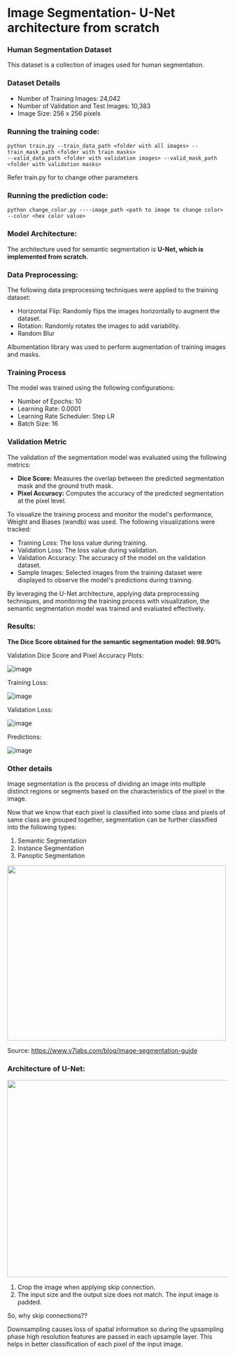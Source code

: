 # Image Segmentation- U-Net architecture from scratch

### Human Segmentation Dataset

This dataset is a collection of images used for human segmentation.

### Dataset Details

* Number of Training Images: 24,042
* Number of Validation and Test Images: 10,383
* Image Size: 256 x 256 pixels

### Running the training code:

```
python train.py --train_data_path <folder with all images> --train_mask_path <folder with train masks>
--valid_data_path <folder with validation images> --valid_mask_path <folder with validation masks>
```

Refer train.py for to change other parameters

### Running the prediction code:

```
python change_color.py ----image_path <path to image to change color> --color <hex color value>
```


### Model Architecture:

The architecture used for semantic segmentation is __U-Net, which is implemented from scratch.__

### Data Preprocessing:

The following data preprocessing techniques were applied to the training dataset:

* Horizontal Flip: Randomly flips the images horizontally to augment the dataset.
* Rotation: Randomly rotates the images to add variability.
* Random Blur

Albumentation library was used to perform augmentation of training images and masks.

### Training Process

The model was trained using the following configurations:

* Number of Epochs: 10
* Learning Rate: 0.0001
* Learning Rate Scheduler: Step LR
* Batch Size: 16

### Validation Metric
The validation of the segmentation model was evaluated using the following metrics:

* __Dice Score:__ Measures the overlap between the predicted segmentation mask and the ground truth mask.
* __Pixel Accuracy:__ Computes the accuracy of the predicted segmentation at the pixel level.

To visualize the training process and monitor the model's performance, Weight and Biases (wandb) was used. The following visualizations were tracked:

* Training Loss: The loss value during training.
* Validation Loss: The loss value during validation.
* Validation Accuracy: The accuracy of the model on the validation dataset.
* Sample Images: Selected images from the training dataset were displayed to observe the model's predictions during training.
  
By leveraging the U-Net architecture, applying data preprocessing techniques, and monitoring the training process with visualization, the semantic segmentation model was trained and evaluated effectively.

### Results:

__The Dice Score obtained for the semantic segmentation model: 98.90%__


Validation Dice Score and Pixel Accuracy Plots:

![image](https://github.com/abhamedewar/Image-Segmentation/assets/20626950/5f90e656-554a-4859-bcb7-18787c928219)

Training Loss:

![image](https://github.com/abhamedewar/Image-Segmentation/assets/20626950/b6caf2b9-2e04-422d-a1d2-57fbd3f76c71)


Validation Loss:

![image](https://github.com/abhamedewar/Image-Segmentation/assets/20626950/4d19409e-e802-4363-821a-85794b5d6814)

Predictions:

![image](https://github.com/abhamedewar/Image-Segmentation/assets/20626950/bccfe40c-fda4-44d0-9d6a-801251bf360f)

### Other details
Image segmentation is the process of dividing an image into multiple distinct regions or segments based on the characteristics of the pixel in the image. 

Now that we know that each pixel is classified into some class and pixels of same class are grouped together, segmentation can be further classified into the following types:

1. Semantic Segmentation
2. Instance Segmentation
3. Panoptic Segmentation

<img src="https://github.com/abhamedewar/Image-Segmentation/assets/20626950/1dfc1f78-3026-4c8c-bec8-524edabcd7f1" width="500" height="400">

Source: https://www.v7labs.com/blog/image-segmentation-guide

### Architecture of U-Net:

<img src="https://github.com/abhamedewar/Image-Segmentation/assets/20626950/5f314f21-a13e-45e8-b0a9-270e3e9bcaf9" width="600" height="450">

1. Crop the image when applying skip connection.
2. The input size and the output size does not match. The input image is padded.

So, why skip connections??

Downsampling causes loss of spatial information so during the upsampling phase high resolution features are passed in each upsample layer. This helps in better classification of each pixel of the input image.



